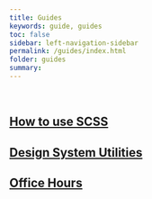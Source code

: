 ```yaml
---
title: Guides
keywords: guide, guides
toc: false
sidebar: left-navigation-sidebar
permalink: /guides/index.html
folder: guides
summary:
---
```


<br>

<div class="fd-tile-grid fd-tile-grid--2col docs-tiles">
    <a class="fd-tile" role="button" href="how-to-use-scss.html">
        <div class="fd-tile__content">
             <h2 class="fd-tile__header">
                 How to use SCSS
             </h2>
        </div>
    </a>
    <a class="fd-tile" role="button" href="design-system-utilities.html">
        <div class="fd-tile__content">
             <h2 class="fd-tile__header">
                 Design System Utilities
             </h2>
        </div>
    </a>
    <a class="fd-tile" role="button" href="office-hours.html">
        <div class="fd-tile__content">
             <h2 class="fd-tile__header">
                 Office Hours
             </h2>
        </div>
    </a>
</div>
